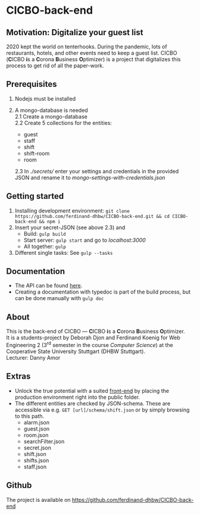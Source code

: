 # CICBO-back-end
## Motivation: Digitalize your guest list
2020 kept the world on tenterhooks. During the pandemic, lots of restaurants, hotels, and other events need to keep a guest list.
CICBO (**C**ICBO **i**s a **C**orona **B**usiness **O**ptimizer) is a project that digitalizes this process to get rid of all the paper-work.

## Prerequisites
1. Nodejs must be installed
2. A mongo-database is needed \
   2.1 Create a mongo-database\
   2.2 Create 5 collections for the entities:
    - guest
    - staff
    - shift
    - shift-room
    - room 
    
   2.3 In *./secrets/* enter your settings and credentials in the provided JSON and rename it to *mongo-settings-with-credentials.json*

## Getting started
1. Installing development environment: ```git clone https://github.com/ferdinand-dhbw/CICBO-back-end.git && cd CICBO-back-end && npm i```
2. Insert your secret-JSON (see above 2.3) and
    - Build: ```gulp build```
    - Start server: ```gulp start``` and go to *localhost:3000*
    - All together: ```gulp```
3. Different single tasks: See ```gulp --tasks```

## Documentation
- The API can be found [here](https://raw.githubusercontent.com/lipilli/CICBO/api-spec/specs/api.yaml).
- Creating a documentation with typedoc is part of the build process, but can be done manually with ```gulp doc```

## About
This is the back-end of CICBO &mdash;  **C**ICBO **i**s a **C**orona **B**usiness **O**ptimizer.\
It is a students-project by Deborah Djon and Ferdinand Koenig for Web Engineering 2 (3<sup>rd</sup> semester in the course _Computer Science_) at the Cooperative State University Stuttgart (DHBW Stuttgart).\
Lecturer: Danny Amor

## Extras
- Unlock the true potential with a suited [front-end](https://github.com/lipilli/CICBO) by placing the production environment right into the public folder.
- The different entities are checked by JSON-schema. These are accessible via e.g. ```GET [url]/schema/shift.json``` or by simply browsing to this path.
   - alarm.json
   - guest.json
   - room.json
   - searchFilter.json
   - secret.json
   - shift.json
   - shifts.json
   - staff.json
   
## Github
The project is available on https://github.com/ferdinand-dhbw/CICBO-back-end
